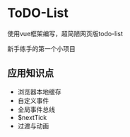 # ToDO-List
使用vue框架编写，超简陋网页版todo-list

新手练手的第一个小项目


## 应用知识点
+ 浏览器本地缓存
+ 自定义事件
+ 全局事件总线
+ $nextTick
+ 过渡与动画
